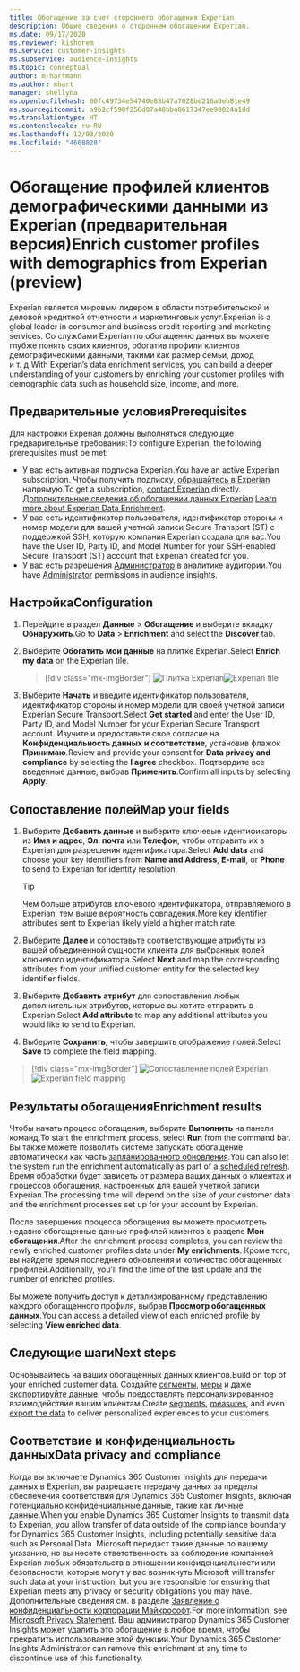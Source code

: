 ```yaml
---
title: Обогащение за счет стороннего обогащения Experian
description: Общие сведения о стороннем обогащении Experian.
ms.date: 09/17/2020
ms.reviewer: kishorem
ms.service: customer-insights
ms.subservice: audience-insights
ms.topic: conceptual
author: m-hartmann
ms.author: mhart
manager: shellyha
ms.openlocfilehash: 60fc49734e54740e83b47a7028be216a0eb81e49
ms.sourcegitcommit: a9b2cf598f256d07a48bba8617347ee90024a1dd
ms.translationtype: HT
ms.contentlocale: ru-RU
ms.lasthandoff: 12/03/2020
ms.locfileid: "4668828"
---
```

# <a name="enrich-customer-profiles-with-demographics-from-experian-preview"></a><span data-ttu-id="fa1ea-103">Обогащение профилей клиентов демографическими данными из Experian (предварительная версия)</span><span class="sxs-lookup"><span data-stu-id="fa1ea-103">Enrich customer profiles with demographics from Experian (preview)</span></span>

<span data-ttu-id="fa1ea-104">Experian является мировым лидером в области потребительской и деловой кредитной отчетности и маркетинговых услуг.</span><span class="sxs-lookup"><span data-stu-id="fa1ea-104">Experian is a global leader in consumer and business credit reporting and marketing services.</span></span> <span data-ttu-id="fa1ea-105">Со службами Experian по обогащению данных вы можете глубже понять своих клиентов, обогатив профили клиентов демографическими данными, такими как размер семьи, доход и т. д.</span><span class="sxs-lookup"><span data-stu-id="fa1ea-105">With Experian’s data enrichment services, you can build a deeper understanding of your customers by enriching your customer profiles with demographic data such as household size, income, and more.</span></span>

## <a name="prerequisites"></a><span data-ttu-id="fa1ea-106">Предварительные условия</span><span class="sxs-lookup"><span data-stu-id="fa1ea-106">Prerequisites</span></span>

<span data-ttu-id="fa1ea-107">Для настройки Experian должны выполняться следующие предварительные требования:</span><span class="sxs-lookup"><span data-stu-id="fa1ea-107">To configure Experian, the following prerequisites must be met:</span></span>

- <span data-ttu-id="fa1ea-108">У вас есть активная подписка Experian.</span><span class="sxs-lookup"><span data-stu-id="fa1ea-108">You have an active Experian subscription.</span></span> <span data-ttu-id="fa1ea-109">Чтобы получить подписку, [обращайтесь в Experian](https://www.experian.com/marketing-services/contact) напрямую.</span><span class="sxs-lookup"><span data-stu-id="fa1ea-109">To get a subscription, [contact Experian](https://www.experian.com/marketing-services/contact) directly.</span></span> <span data-ttu-id="fa1ea-110">[Дополнительные сведения об обогащении данных Experian](https://www.experian.com/marketing-services/microsoft?cmpid=ems_web_mci_cdppage).</span><span class="sxs-lookup"><span data-stu-id="fa1ea-110">[Learn more about Experian Data Enrichment](https://www.experian.com/marketing-services/microsoft?cmpid=ems_web_mci_cdppage).</span></span>
- <span data-ttu-id="fa1ea-111">У вас есть идентификатор пользователя, идентификатор стороны и номер модели для вашей учетной записи Secure Transport (ST) с поддержкой SSH, которую компания Experian создала для вас.</span><span class="sxs-lookup"><span data-stu-id="fa1ea-111">You have the User ID, Party ID, and Model Number for your SSH-enabled Secure Transport (ST) account that Experian created for you.</span></span>
- <span data-ttu-id="fa1ea-112">У вас есть разрешения [Администратор](permissions.md#administrator) в аналитике аудитории.</span><span class="sxs-lookup"><span data-stu-id="fa1ea-112">You have [Administrator](permissions.md#administrator) permissions in audience insights.</span></span>

## <a name="configuration"></a><span data-ttu-id="fa1ea-113">Настройка</span><span class="sxs-lookup"><span data-stu-id="fa1ea-113">Configuration</span></span>

1. <span data-ttu-id="fa1ea-114">Перейдите в раздел **Данные** > **Обогащение** и выберите вкладку **Обнаружить**.</span><span class="sxs-lookup"><span data-stu-id="fa1ea-114">Go to **Data** > **Enrichment** and select the **Discover** tab.</span></span>

1. <span data-ttu-id="fa1ea-115">Выберите **Обогатить мои данные** на плитке Experian.</span><span class="sxs-lookup"><span data-stu-id="fa1ea-115">Select **Enrich my data** on the Experian tile.</span></span>

   > [!div class="mx-imgBorder"]
   > <span data-ttu-id="fa1ea-116">![Плитка Experian](media/experian-tile.png "Плитка Experian")</span><span class="sxs-lookup"><span data-stu-id="fa1ea-116">![Experian tile](media/experian-tile.png "Experian tile")</span></span>

1. <span data-ttu-id="fa1ea-117">Выберите **Начать** и введите идентификатор пользователя, идентификатор стороны и номер модели для своей учетной записи Experian Secure Transport.</span><span class="sxs-lookup"><span data-stu-id="fa1ea-117">Select **Get started** and enter the User ID, Party ID, and Model Number for your Experian Secure Transport account.</span></span> <span data-ttu-id="fa1ea-118">Изучите и предоставьте свое согласие на **Конфиденциальность данных и соответствие**, установив флажок **Принимаю**.</span><span class="sxs-lookup"><span data-stu-id="fa1ea-118">Review and provide your consent for **Data privacy and compliance** by selecting the **I agree** checkbox.</span></span> <span data-ttu-id="fa1ea-119">Подтвердите все введенные данные, выбрав **Применить**.</span><span class="sxs-lookup"><span data-stu-id="fa1ea-119">Confirm all inputs by selecting **Apply**.</span></span>

## <a name="map-your-fields"></a><span data-ttu-id="fa1ea-120">Сопоставление полей</span><span class="sxs-lookup"><span data-stu-id="fa1ea-120">Map your fields</span></span>

1. <span data-ttu-id="fa1ea-121">Выберите **Добавить данные** и выберите ключевые идентификаторы из **Имя и адрес**, **Эл. почта** или **Телефон**, чтобы отправить их в Experian для разрешения идентификатора.</span><span class="sxs-lookup"><span data-stu-id="fa1ea-121">Select **Add data** and choose your key identifiers from **Name and Address**, **E-mail**, or **Phone** to send to Experian for identity resolution.</span></span>

   > [!TIP]
   > <span data-ttu-id="fa1ea-122">Чем больше атрибутов ключевого идентификатора, отправляемого в Experian, тем выше вероятность совпадения.</span><span class="sxs-lookup"><span data-stu-id="fa1ea-122">More key identifier attributes sent to Experian likely yield a higher match rate.</span></span>

1. <span data-ttu-id="fa1ea-123">Выберите **Далее** и сопоставьте соответствующие атрибуты из вашей объединенной сущности клиента для выбранных полей ключевого идентификатора.</span><span class="sxs-lookup"><span data-stu-id="fa1ea-123">Select **Next** and map the corresponding attributes from your unified customer entity for the selected key identifier fields.</span></span>

1. <span data-ttu-id="fa1ea-124">Выберите **Добавить атрибут** для сопоставления любых дополнительных атрибутов, которые вы хотите отправить в Experian.</span><span class="sxs-lookup"><span data-stu-id="fa1ea-124">Select **Add attribute** to map any additional attributes you would like to send to Experian.</span></span>

1.  <span data-ttu-id="fa1ea-125">Выберите **Сохранить**, чтобы завершить отображение полей.</span><span class="sxs-lookup"><span data-stu-id="fa1ea-125">Select **Save** to complete the field mapping.</span></span>

   > [!div class="mx-imgBorder"]
   > <span data-ttu-id="fa1ea-126">![Сопоставление полей Experian](media/experian-field-mapping.png "Сопоставление полей Experian")</span><span class="sxs-lookup"><span data-stu-id="fa1ea-126">![Experian field mapping](media/experian-field-mapping.png "Experian field mapping")</span></span>

## <a name="enrichment-results"></a><span data-ttu-id="fa1ea-127">Результаты обогащения</span><span class="sxs-lookup"><span data-stu-id="fa1ea-127">Enrichment results</span></span>

<span data-ttu-id="fa1ea-128">Чтобы начать процесс обогащения, выберите **Выполнить** на панели команд.</span><span class="sxs-lookup"><span data-stu-id="fa1ea-128">To start the enrichment process, select **Run** from the command bar.</span></span> <span data-ttu-id="fa1ea-129">Вы также можете позволить системе запускать обогащение автоматически как часть [запланированного обновления](system.md#schedule-tab).</span><span class="sxs-lookup"><span data-stu-id="fa1ea-129">You can also let the system run the enrichment automatically as part of a [scheduled refresh](system.md#schedule-tab).</span></span> <span data-ttu-id="fa1ea-130">Время обработки будет зависеть от размера ваших данных о клиентах и процессов обогащения, настроенных для вашей учетной записи Experian.</span><span class="sxs-lookup"><span data-stu-id="fa1ea-130">The processing time will depend on the size of your customer data and the enrichment processes set up for your account by Experian.</span></span>

<span data-ttu-id="fa1ea-131">После завершения процесса обогащения вы можете просмотреть недавно обогащенные данные профилей клиентов в разделе **Мои обогащения**.</span><span class="sxs-lookup"><span data-stu-id="fa1ea-131">After the enrichment process completes, you can review the newly enriched customer profiles data under **My enrichments**.</span></span> <span data-ttu-id="fa1ea-132">Кроме того, вы найдете время последнего обновления и количество обогащенных профилей.</span><span class="sxs-lookup"><span data-stu-id="fa1ea-132">Additionally, you'll find the time of the last update and the number of enriched profiles.</span></span>

<span data-ttu-id="fa1ea-133">Вы можете получить доступ к детализированному представлению каждого обогащенного профиля, выбрав **Просмотр обогащенных данных**.</span><span class="sxs-lookup"><span data-stu-id="fa1ea-133">You can access a detailed view of each enriched profile by selecting **View enriched data**.</span></span>

## <a name="next-steps"></a><span data-ttu-id="fa1ea-134">Следующие шаги</span><span class="sxs-lookup"><span data-stu-id="fa1ea-134">Next steps</span></span>

<span data-ttu-id="fa1ea-135">Основывайтесь на ваших обогащенных данных клиентов.</span><span class="sxs-lookup"><span data-stu-id="fa1ea-135">Build on top of your enriched customer data.</span></span> <span data-ttu-id="fa1ea-136">Создайте [сегменты](segments.md), [меры](measures.md) и даже [экспортируйте данные](export-destinations.md), чтобы предоставлять персонализированное взаимодействие вашим клиентам.</span><span class="sxs-lookup"><span data-stu-id="fa1ea-136">Create [segments](segments.md), [measures](measures.md), and even [export the data](export-destinations.md) to deliver personalized experiences to your customers.</span></span>

## <a name="data-privacy-and-compliance"></a><span data-ttu-id="fa1ea-137">Соответствие и конфиденциальность данных</span><span class="sxs-lookup"><span data-stu-id="fa1ea-137">Data privacy and compliance</span></span>

<span data-ttu-id="fa1ea-138">Когда вы включаете Dynamics 365 Customer Insights для передачи данных в Experian, вы разрешаете передачу данных за пределы обеспечения соответствия для Dynamics 365 Customer Insights, включая потенциально конфиденциальные данные, такие как личные данные.</span><span class="sxs-lookup"><span data-stu-id="fa1ea-138">When you enable Dynamics 365 Customer Insights to transmit data to Experian, you allow transfer of data outside of the compliance boundary for Dynamics 365 Customer Insights, including potentially sensitive data such as Personal Data.</span></span> <span data-ttu-id="fa1ea-139">Microsoft передаст такие данные по вашему указанию, но вы несете ответственность за соблюдение компанией Experian любых обязательств в отношении конфиденциальности или безопасности, которые могут у вас возникнуть.</span><span class="sxs-lookup"><span data-stu-id="fa1ea-139">Microsoft will transfer such data at your instruction, but you are responsible for ensuring that Experian meets any privacy or security obligations you may have.</span></span> <span data-ttu-id="fa1ea-140">Дополнительные сведения см. в разделе [Заявление о конфиденциальности корпорации Майкрософт](https://go.microsoft.com/fwlink/?linkid=396732).</span><span class="sxs-lookup"><span data-stu-id="fa1ea-140">For more information, see [Microsoft Privacy Statement](https://go.microsoft.com/fwlink/?linkid=396732).</span></span>
<span data-ttu-id="fa1ea-141">Ваш администратор Dynamics 365 Customer Insights может удалить это обогащение в любое время, чтобы прекратить использование этой функции.</span><span class="sxs-lookup"><span data-stu-id="fa1ea-141">Your Dynamics 365 Customer Insights Administrator can remove this enrichment at any time to discontinue use of this functionality.</span></span>
